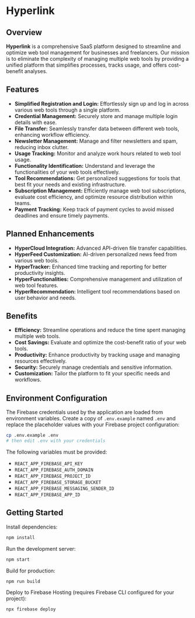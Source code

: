 # Hyperlink

## Overview

**Hyperlink** is a comprehensive SaaS platform designed to streamline and optimize web tool management for businesses and freelancers. Our mission is to eliminate the complexity of managing multiple web tools by providing a unified platform that simplifies processes, tracks usage, and offers cost-benefit analyses.

## Features

- **Simplified Registration and Login:** Effortlessly sign up and log in across various web tools through a single platform.
- **Credential Management:** Securely store and manage multiple login details with ease.
- **File Transfer:** Seamlessly transfer data between different web tools, enhancing workflow efficiency.
- **Newsletter Management:** Manage and filter newsletters and spam, reducing inbox clutter.
- **Usage Tracking:** Monitor and analyze work hours related to web tool usage.
- **Functionality Identification:** Understand and leverage the functionalities of your web tools effectively.
- **Tool Recommendations:** Get personalized suggestions for tools that best fit your needs and existing infrastructure.
- **Subscription Management:** Efficiently manage web tool subscriptions, evaluate cost efficiency, and optimize resource distribution within teams.
- **Payment Tracking:** Keep track of payment cycles to avoid missed deadlines and ensure timely payments.

## Planned Enhancements

- **HyperCloud Integration:** Advanced API-driven file transfer capabilities.
- **HyperFeed Customization:** AI-driven personalized news feed from various web tools.
- **HyperTracker:** Enhanced time tracking and reporting for better productivity insights.
- **HyperFunctionalities:** Comprehensive management and utilization of web tool features.
- **HyperRecommendation:** Intelligent tool recommendations based on user behavior and needs.

## Benefits

- **Efficiency:** Streamline operations and reduce the time spent managing multiple web tools.
- **Cost Savings:** Evaluate and optimize the cost-benefit ratio of your web tools.
- **Productivity:** Enhance productivity by tracking usage and managing resources effectively.
- **Security:** Securely manage credentials and sensitive information.
- **Customization:** Tailor the platform to fit your specific needs and workflows.

## Environment Configuration

The Firebase credentials used by the application are loaded from environment variables.
Create a copy of `.env.example` named `.env` and replace the placeholder values
with your Firebase project configuration:

```bash
cp .env.example .env
# then edit .env with your credentials
```

The following variables must be provided:

- `REACT_APP_FIREBASE_API_KEY`
- `REACT_APP_FIREBASE_AUTH_DOMAIN`
- `REACT_APP_FIREBASE_PROJECT_ID`
- `REACT_APP_FIREBASE_STORAGE_BUCKET`
- `REACT_APP_FIREBASE_MESSAGING_SENDER_ID`
- `REACT_APP_FIREBASE_APP_ID`

## Getting Started

Install dependencies:

```bash
npm install
```

Run the development server:

```bash
npm start
```

Build for production:

```bash
npm run build
```

Deploy to Firebase Hosting (requires Firebase CLI configured for your project):

```bash
npx firebase deploy
```

